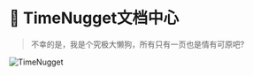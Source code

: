 # 📄 TimeNugget文档中心

> 不幸的是，我是个究极大懒狗，所有只有一页也是情有可原吧?

![TimeNugget](https://avatars.githubusercontent.com/u/214360603?s=400&u=6cc3f1d8d3630106688ffd401dcbf93436b456c3&v=4)
